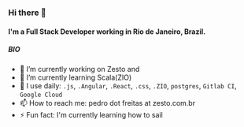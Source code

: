 ### Hi there 👋

#### I'm a Full Stack Developer working in Rio de Janeiro, Brazil.


##### BIO
- 🔭 I’m currently working on Zesto and  
- 🌱 I’m currently learning Scala(ZIO)
- 🤔 I use daily: `.js`, `.Angular`, `.React`, `.css`, `.ZIO`, `postgres`, `Gitlab CI`, `Google Cloud`
- 📫 How to reach me: pedro dot freitas at zesto.com.br
- ⚡ Fun fact: I'm currently learning how to sail

<!--
**pedropaulofreitas/pedropaulofreitas** is a ✨ _special_ ✨ repository because its `README.md` (this file) appears on your GitHub profile.

Here are some ideas to get you started:

- 🔭 I’m currently working on ...
- 🌱 I’m currently learning ...
- 👯 I’m looking to collaborate on ...
- 🤔 I’m looking for help with ...
- 💬 Ask me about ...
- 📫 How to reach me: ...
- 😄 Pronouns: ...
- ⚡ Fun fact: ...
-->

